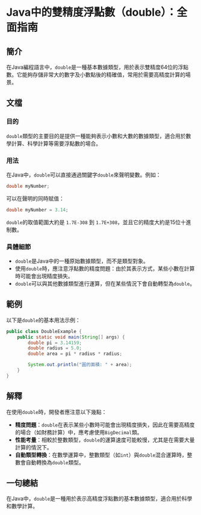 <!--
Meta Description: # Java中的雙精度浮點數（double）：全面指南 ## 簡介 在Java編程語言中，`double`是一種基本數據類型，用於表示雙精度64位的浮點數。它能夠存儲非常大的數字及小數點後的精確值，常用於需要高精度計算的場景。 ## 文檔 ### 目的 `double`類型的主要目的是提供一種能夠表...
Meta Keywords: double, java, radius, 在java中, mynumber
-->

# Java中的雙精度浮點數（double）：全面指南

## 簡介
在Java編程語言中，`double`是一種基本數據類型，用於表示雙精度64位的浮點數。它能夠存儲非常大的數字及小數點後的精確值，常用於需要高精度計算的場景。

## 文檔
### 目的
`double`類型的主要目的是提供一種能夠表示小數和大數的數據類型，適合用於數學計算、科學計算等需要浮點數的場合。

### 用法
在Java中，`double`可以直接通過關鍵字`double`來聲明變數。例如：
```java
double myNumber;
```
可以在聲明的同時賦值：
```java
double myNumber = 3.14;
```
`double`的取值範圍大約是 `1.7E-308` 到 `1.7E+308`，並且它的精度大約是15位十進制數。

### 具體細節
- `double`是Java中的一種原始數據類型，而不是類型對象。
- 使用`double`時，應注意浮點數的精度問題：由於其表示方式，某些小數在計算時可能會出現精度損失。
- `double`可以與其他數據類型進行運算，但在某些情況下會自動轉型為`double`。

## 範例
以下是`double`的基本用法示例：

```java
public class DoubleExample {
    public static void main(String[] args) {
        double pi = 3.14159;
        double radius = 5.0;
        double area = pi * radius * radius;

        System.out.println("圓的面積: " + area);
    }
}
```

## 解釋
在使用`double`時，開發者應注意以下幾點：
- **精度問題**：`double`在表示某些小數時可能會出現精度損失，因此在需要高精度的場合（如財務計算）中，應考慮使用`BigDecimal`類。
- **性能考量**：相較於整數類型，`double`的運算速度可能較慢，尤其是在需要大量計算的情況下。
- **自動類型轉換**：在數學運算中，整數類型（如`int`）與`double`混合運算時，整數會自動轉換為`double`類型。

## 一句總結
在Java中，`double`是一種用於表示高精度浮點數的基本數據類型，適合用於科學和數學計算。